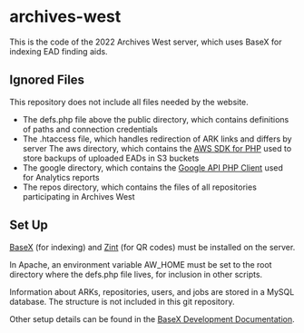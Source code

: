 # archives-west
This is the code of the 2022 Archives West server, which uses BaseX for indexing EAD finding aids.

## Ignored Files
This repository does not include all files needed by the website.
- The defs.php file above the public directory, which contains definitions of paths and connection credentials
- The .htaccess file, which handles redirection of ARK links and differs by server
The aws directory, which contains the [AWS SDK for PHP](https://docs.aws.amazon.com/sdk-for-php/index.html) used to store backups of uploaded EADs in S3 buckets
- The google directory, which contains the [Google API PHP Client](https://github.com/googleapis/google-api-php-client) used for Analytics reports
- The repos directory, which contains the files of all repositories participating in Archives West

## Set Up
[BaseX](https://basex.org/) (for indexing) and [Zint](https://zint.org.uk/) (for QR codes) must be installed on the server.

In Apache, an environment variable AW_HOME must be set to the root directory where the defs.php file lives, for inclusion in other scripts.

Information about ARKs, repositories, users, and jobs are stored in a MySQL database. The structure is not included in this git repository.

Other setup details can be found in the [BaseX Development Documentation](https://docs.google.com/document/d/1Hjj5mskZhz3TlZAsPmczKCQQ6DnsALVBOjNAhNDSWHk/edit?usp=sharing).
